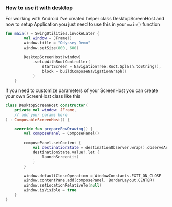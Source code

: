 ### How to use it with desktop

For working with Android I've created helper class DesktopScreenHost and now to setup Application you just need to use this
in your `main()` function

```kotlin
fun main() = SwingUtilities.invokeLater {
        val window = JFrame()
        window.title = "Odyssey Demo"
        window.setSize(800, 600)

        DesktopScreenHost(window)
            .setupWithRootController(
                startScreen = NavigationTree.Root.Splash.toString(),
                block = buildComposeNavigationGraph()
            )
    }
```

If you need to customize parameters of your ScreenHost you can create your own ScreenHost class like this

```kotlin
class DesktopScreenHost constructor(
    private val window: JFrame,
    // add your params here
) : ComposableScreenHost() {

    override fun prepareFowDrawing() {
        val composePanel = ComposePanel()

        composePanel.setContent {
            val destinationState = destinationObserver.wrap().observeAsState()
            destinationState.value?.let {
                launchScreen(it)
            }
        }

        window.defaultCloseOperation = WindowConstants.EXIT_ON_CLOSE
        window.contentPane.add(composePanel, BorderLayout.CENTER)
        window.setLocationRelativeTo(null)
        window.isVisible = true
    }
}
```
